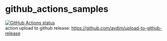 # github_actions_samples
[![GitHub Actions status](https://github.com/avdim/github_actions_samples/workflows/info/badge.svg)](https://github.com/avdim/github_actions_samples/actions?workflow=info)  
action upload to github release: https://github.com/avdim/upload-to-github-release  
